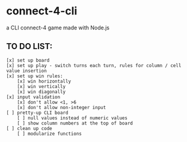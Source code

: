 # connect-4-cli
a CLI connect-4 game made with Node.js

## TO DO LIST:
    [x] set up board
    [x] set up play - switch turns each turn, rules for column / cell value insertion
    [x] set up win rules:
        [x] win horizontally
        [x] win vertically
        [x] win diagonally
    [x] input validation
        [x] don't allow <1, >6
        [x] don't allow non-integer input
    [ ] pretty-up CLI board
        [ ] null values instead of numeric values
        [ ] show column numbers at the top of board
    [ ] clean up code
        [ ] modularize functions
